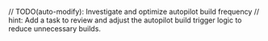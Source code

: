 // TODO(auto-modify): Investigate and optimize autopilot build frequency
// hint: Add a task to review and adjust the autopilot build trigger logic to reduce unnecessary builds.
